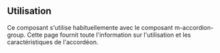 ## Utilisation
Ce composant s'utilise habituellemente avec le composant <m-link url="../m-accordion-group/portrait">m-accordion-group</m-link>. Cette page fournit toute l'information sur l'utilisation et les caractéristiques de l'accordéon.
